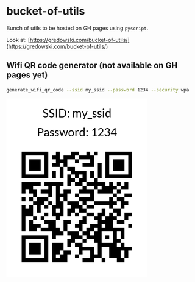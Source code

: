 # bucket-of-utils

Bunch of utils to be hosted on GH pages using `pyscript`.

Look at: [https://gredowski.com/bucket-of-utils/](https://gredowski.com/bucket-of-utils/)

## Wifi QR code generator (not available on GH pages yet)

```bash
generate_wifi_qr_code --ssid my_ssid --password 1234 --security wpa
```

![Generated WIFI QR code](_static/images/my_ssid.png)
